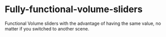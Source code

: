 # Fully-functional-volume-sliders
Functional Volume sliders with the advantage of having the same value, no matter if you switched to another scene.
